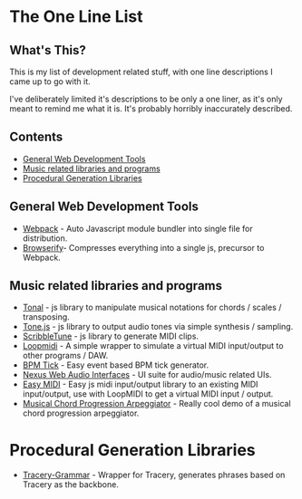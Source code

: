 # The One Line List
## What's This? 
This is my list of development related stuff, with one line descriptions I came up to go with it. 

I've deliberately limited it's descriptions to be only a one liner, as it's only meant to remind me what it is. It's probably horribly inaccurately described.

## Contents

- [General Web Development Tools](#general-web-development-tools)
- [Music related libraries and programs](#music-related-libraries-and-programs)
- [Procedural Generation Libraries](#procedural-generation-libraries)

## General Web Development Tools
- [Webpack](https://webpack.js.org/) - Auto Javascript module bundler into single file for distribution.
- [Browserify](http://browserify.org/)- Compresses everything into a single js, precursor to Webpack.

## Music related libraries and programs
- [Tonal](https://github.com/danigb/tonal) - js library to manipulate musical notations for chords / scales / transposing.
- [Tone.js](https://github.com/Tonejs/Tone.js) - js library to output audio tones via simple synthesis / sampling.
- [ScribbleTune](https://github.com/walmik/scribbletune) - js library to generate MIDI clips.
- [Loopmidi](https://www.tobias-erichsen.de/software/loopmidi.html) - A simple wrapper to simulate a virtual MIDI input/output to other programs / DAW.
- [BPM Tick](https://github.com/mrkev/bpm-tick) - Easy event based BPM tick generator.
- [Nexus Web Audio Interfaces](https://nexus-js.github.io/ui/) - UI suite for audio/music related UIs.
- [Easy MIDI](https://nikolozi.com/apps/easymidi/) - Easy js midi input/output library to an existing MIDI input/output, use with LoopMIDI to get a virtual MIDI input / output.
- [Musical Chord Progression Arpeggiator](https://codepen.io/jakealbaugh/full/qNrZyw) - Really cool demo of a musical chord progression arpeggiator.

# Procedural Generation Libraries
- [Tracery-Grammar](https://github.com/v21/tracery) - Wrapper for Tracery, generates phrases based on Tracery as the backbone.
